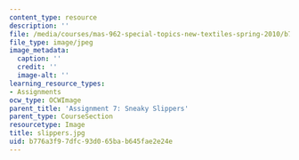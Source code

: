 ```yaml
---
content_type: resource
description: ''
file: /media/courses/mas-962-special-topics-new-textiles-spring-2010/b776a3f97dfc93d065bab645fae2e24e_slippers.jpg
file_type: image/jpeg
image_metadata:
  caption: ''
  credit: ''
  image-alt: ''
learning_resource_types:
- Assignments
ocw_type: OCWImage
parent_title: 'Assignment 7: Sneaky Slippers'
parent_type: CourseSection
resourcetype: Image
title: slippers.jpg
uid: b776a3f9-7dfc-93d0-65ba-b645fae2e24e
---
```

